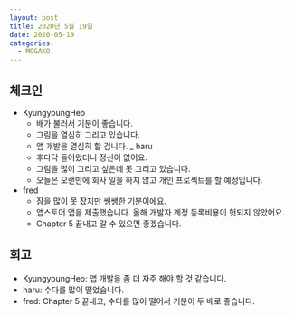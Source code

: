 ```yaml
---
layout: post
title: 2020년 5월 19일
date: 2020-05-19
categories:
  - MOGAKO
---
```


## 체크인

- KyungyoungHeo
  - 배가 불러서 기분이 좋습니다.
  - 그림을 열심히 그리고 있습니다.
  - 앱 개발을 열심히 할 겁니다.
_ haru
  - 후다닥 들어왔더니 정신이 없어요.
  - 그림을 많이 그리고 싶은데 못 그리고 있습니다.
  - 오늘은 오랜만에 회사 일을 하지 않고 개인 프로젝트를 할 예정입니다.
- fred
  - 잠을 많이 못 잤지만 쌩쌩한 기분이에요.
  - 앱스토어 앱을 제출했습니다. 올해 개발자 계정 등록비용이 헛되지 않았어요.
  - Chapter 5 끝내고 갈 수 있으면 좋겠습니다.

## 회고

- KyungyoungHeo: 앱 개발을 좀 더 자주 해야 할 것 같습니다.
- haru: 수다를 많이 떨었습니다.
- fred: Chapter 5 끝내고, 수다를 많이 떨어서 기분이 두 배로 좋습니다.
